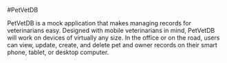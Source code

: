 #PetVetDB

PetVetDB is a mock application that makes managing records for veterinarians easy. Designed with mobile veterinarians in mind, PetVetDB will work on devices of virtually any size. In the office or on the road, users can view, update, create, and delete pet and owner records on their smart phone, tablet, or desktop computer.
